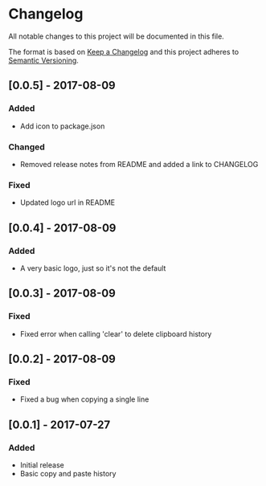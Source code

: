 # Changelog
All notable changes to this project will be documented in this file.

The format is based on [Keep a Changelog](http://keepachangelog.com/en/1.0.0/)
and this project adheres to [Semantic Versioning](http://semver.org/spec/v2.0.0.html).


## [0.0.5] - 2017-08-09
### Added
- Add icon to package.json

### Changed
- Removed release notes from README and added a link to CHANGELOG

### Fixed
- Updated logo url in README

## [0.0.4] - 2017-08-09
### Added
- A very basic logo, just so it's not the default

## [0.0.3] - 2017-08-09
### Fixed
- Fixed error when calling 'clear' to delete clipboard history

## [0.0.2] - 2017-08-09
### Fixed
- Fixed a bug when copying a single line

## [0.0.1] - 2017-07-27
### Added
- Initial release
- Basic copy and paste history
